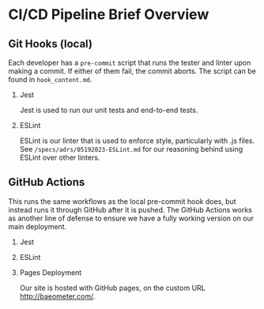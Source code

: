 # CI/CD Pipeline Brief Overview

## Git Hooks (local)

Each developer has a `pre-commit` script that runs the tester and linter upon making a commit. If either of them fail, the commit aborts. The script can be found in `hook_content.md`.

1. Jest

    Jest is used to run our unit tests and end-to-end tests.

2. ESLint

    ESLint is our linter that is used to enforce style, particularly with .js files. See `/specs/adrs/05192023-ESLint.md` for our reasoning behind using ESLint over other linters.

## GitHub Actions

This runs the same workflows as the local pre-commit hook does, but instead runs it through GitHub after it is pushed. The GitHub Actions works as another line of defense to ensure we have a fully working version on our main deployment.

1. Jest
2. ESLint
3. Pages Deployment
   
   Our site is hosted with GitHub pages, on the custom URL http://baeometer.com/.
